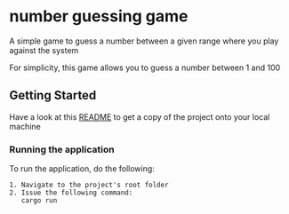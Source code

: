 # number guessing game
A simple game to guess a number between a given range where you play against the system

For simplicity, this game allows you to guess a number between 1 and 100

## Getting Started

Have a look at this [README](https://github.com/joesan/rust-projects/blob/master/README.md) to get a copy of the 
project onto your local machine

### Running the application

To run the application, do the following:

```
1. Navigate to the project's root folder
2. Issue the following command:
   cargo run
```